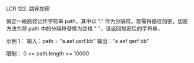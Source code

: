 LCR 122. 路径加密

假定一段路径记作字符串 path，其中以 "." 作为分隔符。现需将路径加密，加密方法为将 path 中的分隔符替换为空格 " "，请返回加密后的字符串。

示例 1：
输入：path = "a.aef.qerf.bb"
输出："a aef qerf bb"

限制：
0 <= path.length <= 10000